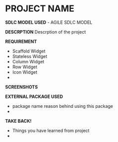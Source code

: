 # PROJECT NAME
**SDLC MODEL USED**
	- AGILE SDLC MODEL

**DESCRPTION**
	Descrption of the project

**REQUIREMENT**

 - Scaffold Widget
 - Stateless Widget
 - Column Widget
 - Row Widget
 - Icon Widget
 - 
 **SCREENSHOTS**

**EXTERNAL PACKAGE USED**

 - package name
	reason behind using this package
 - 
**TAKE BACK!**

 - Things you have learned from project 
 - 
